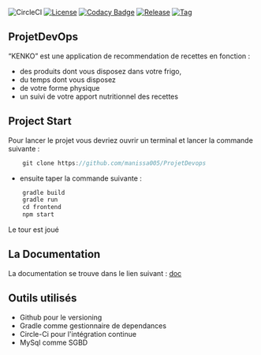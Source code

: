 ![CircleCI](https://img.shields.io/circleci/build/github/manissa005/ProjetDevops/develop)
[![License](https://img.shields.io/github/license/manissa005/ProjetDevops?label=license)](LICENSE)
[![Codacy Badge](https://app.codacy.com/project/badge/Grade/dca43cff57c34f45a2ef85f77c67fe3b)](https://www.codacy.com/gh/manissa005/ProjetDevops/dashboard?utm_source=github.com&amp;utm_medium=referral&amp;utm_content=manissa005/ProjetDevops&amp;utm_campaign=Badge_Grade)
[![Release](https://img.shields.io/github/v/release/manissa005/ProjetDevops)](build.gradle)
[![Tag](https://img.shields.io/github/v/tag/manissa005/ProjetDevops)](build.gradle)





## ProjetDevOps

“KENKO” est une application de recommendation de recettes en fonction :
- des produits dont vous disposez dans votre frigo,
- du temps dont vous disposez
- de votre forme physique
- un suivi de votre apport nutritionnel des recettes


## Project Start

Pour lancer le projet vous devriez ouvrir un terminal et lancer la commande suivante :

```java
    git clone https://github.com/manissa005/ProjetDevops
```

- ensuite taper la commande suivante :

```java 
    gradle build
    gradle run
    cd frontend
    npm start
```
Le tour est joué

## La Documentation
La documentation se trouve dans le lien suivant : [doc](https://github.com/manissa005/ProjetDevops/blob/develop/DocKenko.pdf)

## Outils utilisés
- Github pour le versioning
- Gradle comme gestionnaire de dependances
- Circle-Ci pour l'intégration continue
- MySql comme SGBD
